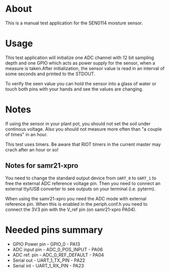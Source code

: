 # About
This is a manual test application for the SEN0114 moisture sensor.

# Usage
This test application will initialize one ADC channel with 12 bit sampling depth and one GPIO which acts as power supply for the sensor, when a measure is taken.After initialization, the sensor value is read in an interval of some seconds and printed to the STDOUT.

To verify the seen value you can hold the sensor into a glass of water or touch both pins with your hands and see the values are changing.

# Notes
If using the sensor in your plant pot, you should not set the soil under continous voltage. Also you should not measure more often than "a couple  of times" in an hour.

This test uses timers. Be aware that RIOT timers in the current master may crach after an hour or so!

## Notes for samr21-xpro

You need to change the standard output device from `UART_0` to `UART_1` to free the external ADC reference voltage pin. Then you need to connect an external tty/USB converter to see outputs on your terminal (i.e.  pyterm). 

When using the samr21-xpro you need the ADC mode with external reference pin. When this is enabled in the periph.conf.h you need to connect the 3V3 pin with the V_ref pin (on samr21-xpro PA04).

# Needed pins summary

- GPIO Power pin - GPIO_0 - PA13
- ADC input pin  - ADC_0_POS_INPUT - PA06
- ADC ref. pin - ADC_0_REF_DEFAULT - PA04
- Serial out - UART_1_TX_PIN - PA22
- Serial int - UART_1_RX_PIN - PA23
